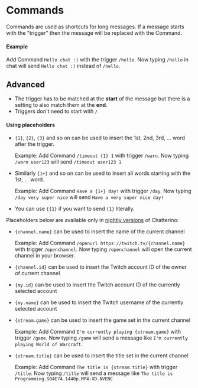 # Commands
Commands are used as shortcuts for long messages. If a message starts with the "trigger" then the message will be replaced with the Command.

#### Example
Add Command `Hello chat :)` with the trigger `/hello`. Now typing `/hello` in chat will send `Hello chat :)` instead of `/hello`.

## Advanced

- The trigger has to be matched at the **start** of the message but there is a setting to also match them at the **end**.
- Triggers don't need to start with `/`

#### Using placeholders
- `{1}`, `{2}`, `{3}` and so on can be used to insert the 1st, 2nd, 3rd, ... word after the trigger.

  Example: Add Command `/timeout {1} 1` with trigger `/warn`. Now typing `/warn user123` will send `/timeout user123 1`

- Similarly `{1+}` and so on can be used to insert all words starting with the 1st, ... word.

  Example: Add Command `Have a {1+} day!` with trigger `/day`. Now typing `/day very super nice` will send `Have a very super nice day!`

- You can use `{{1}` if you want to send `{1}` literally.

Placeholders below are available only in [nightly versions](../Help/#what-is-nightly-and-how-to-use-install-it) of Chatterino:

- `{channel.name}` can be used to insert the name of the current channel

    Example: Add Command `/openurl https://twitch.tv/{channel.name}` with trigger `/openchannel`. Now typing `/openchannel` will open the current channel in your browser.

- `{channel.id}` can be used to insert the Twitch account ID of the owner of current channel
- `{my.id}` can be used to insert the Twitch account ID of the currently selected account
- `{my.name}` can be used to insert the Twitch username of the currently selected account
- `{stream.game}` can be used to insert the game set in the current channel

    Example: Add Command `I'm currently playing {stream.game}` with trigger `/game`. Now typing `/game` will send a message like `I'm currently playing World of Warcraft`.

- `{stream.title}` can be used to insert the title set in the current channel

    Example: Add Command `The title is {stream.title}` with trigger `/title`. Now typing `/title` will send a message like `The title is Programming.S04E74.1440p.MP4-XD.NVENC`
